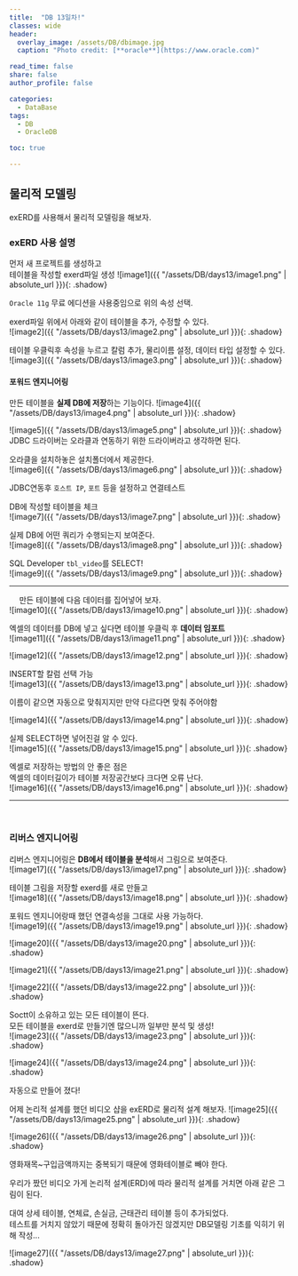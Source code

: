 ```yaml
---
title:  "DB 13일차!"
classes: wide
header:
  overlay_image: /assets/DB/dbimage.jpg
  caption: "Photo credit: [**oracle**](https://www.oracle.com)"

read_time: false
share: false
author_profile: false

categories:
  - DataBase
tags:
  - DB
  - OracleDB

toc: true

---
```


## 물리적 모델링

exERD를 사용해서 물리적 모델링을 해보자.

### exERD 사용 설명
먼저 새 프로젝트를 생성하고  
테이블을 작성할 exerd파일 생성
![image1]({{ "/assets/DB/days13/image1.png" | absolute_url }}){: .shadow}  

`Oracle 11g` 무료 에디션을 사용중임으로 위의 속성 선택.  

exerd파일 위에서 아래와 같이 테이블을 추가, 수정할 수 있다.  
![image2]({{ "/assets/DB/days13/image2.png" | absolute_url }}){: .shadow}  

테이블 우클릭후 속성을 누르고 칼럼 추가, 물리이름 설정, 데이터 타입 설정할 수 있다.  
![image3]({{ "/assets/DB/days13/image3.png" | absolute_url }}){: .shadow}  

#### 포워드 엔지니어링

만든 테이블을 **실제 DB에 저장**하는 기능이다.
![image4]({{ "/assets/DB/days13/image4.png" | absolute_url }}){: .shadow}  


![image5]({{ "/assets/DB/days13/image5.png" | absolute_url }}){: .shadow}  
JDBC 드라이버는 오라클과 연동하기 위한 드라이버라고 생각하면 된다.  

오라클을 설치하놓은 설치폴더에서 제공한다.  
![image6]({{ "/assets/DB/days13/image6.png" | absolute_url }}){: .shadow}  

JDBC연동후 `호스트 IP`, `포트` 등을 설정하고 연결테스트  


 
DB에 작성할 테이블을 체크  
![image7]({{ "/assets/DB/days13/image7.png" | absolute_url }}){: .shadow}  

 
실제 DB에 어떤 쿼리가 수행되는지 보여준다.  
![image8]({{ "/assets/DB/days13/image8.png" | absolute_url }}){: .shadow}  

SQL Developer `tbl_video`를 SELECT!  
![image9]({{ "/assets/DB/days13/image9.png" | absolute_url }}){: .shadow}  

---
 
만든 테이블에 다음 데이터를 집어넣어 보자.  
![image10]({{ "/assets/DB/days13/image10.png" | absolute_url }}){: .shadow}  


엑셀의 데이터를 DB에 넣고 싶다면 테이블 우클릭 후 **데이터 임포트**  
![image11]({{ "/assets/DB/days13/image11.png" | absolute_url }}){: .shadow}  

![image12]({{ "/assets/DB/days13/image12.png" | absolute_url }}){: .shadow}  


INSERT할 칼럼 선택 가능  
![image13]({{ "/assets/DB/days13/image13.png" | absolute_url }}){: .shadow}  

이름이 같으면 자동으로 맞춰지지만 만약 다르다면 맞춰 주어야함   

![image14]({{ "/assets/DB/days13/image14.png" | absolute_url }}){: .shadow}  

실제 SELECT하면 넣어진걸 알 수 있다.  
![image15]({{ "/assets/DB/days13/image15.png" | absolute_url }}){: .shadow}  
 

엑셀로 저장하는 방법의 안 좋은 점은  
엑셀의 데이터길이가 테이블 저장공간보다 크다면 오류 난다.  
![image16]({{ "/assets/DB/days13/image16.png" | absolute_url }}){: .shadow}  

---
 
### 리버스 엔지니어링

리버스 엔지니어링은 **DB에서 테이블을 분석**해서 그림으로 보여준다.  
![image17]({{ "/assets/DB/days13/image17.png" | absolute_url }}){: .shadow}  

테이블 그림을 저장할 exerd를 새로 만들고  
![image18]({{ "/assets/DB/days13/image18.png" | absolute_url }}){: .shadow}  

포워드 엔지니어랑때 했던 연결속성을 그대로 사용 가능하다.  
![image19]({{ "/assets/DB/days13/image19.png" | absolute_url }}){: .shadow}  
 
![image20]({{ "/assets/DB/days13/image20.png" | absolute_url }}){: .shadow}  

![image21]({{ "/assets/DB/days13/image21.png" | absolute_url }}){: .shadow}  

![image22]({{ "/assets/DB/days13/image22.png" | absolute_url }}){: .shadow}  

Soctt이 소유하고 있는 모든 테이블이 뜬다.  
모든 테이블을 exerd로 만들기엔 많으니까 일부만 분석 및 생성!  
![image23]({{ "/assets/DB/days13/image23.png" | absolute_url }}){: .shadow}  

![image24]({{ "/assets/DB/days13/image24.png" | absolute_url }}){: .shadow}  

자동으로 만들어 졌다!

 
어제 논리적 설계를 했던 비디오 샵을
exERD로 물리적 설계 해보자.
![image25]({{ "/assets/DB/days13/image25.png" | absolute_url }}){: .shadow}  

![image26]({{ "/assets/DB/days13/image26.png" | absolute_url }}){: .shadow}  

영화재목~구입금액까지는 중복되기 때문에 영화테이블로 빼야 한다.  

우리가 짰던 비디오 가게 논리적 설계(ERD)에 따라 물리적 설계를 거치면 아래 같은 그림이 된다.  

대여 상세 테이블, 연체료, 손실금, 근태관리 테이블 등이 추가되었다.  
테스트를 거치지 않았기 때문에 정확히 돌아가진 않겠지만 DB모델링 기초를 익히기 위해 작성...  
 
![image27]({{ "/assets/DB/days13/image27.png" | absolute_url }}){: .shadow}  

